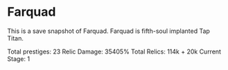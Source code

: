 Farquad
===
This is a save snapshot of Farquad. Farquad is fifth-soul implanted Tap Titan. 

Total prestiges: 23
Relic Damage: 35405%
Total Relics: 114k + 20k
Current Stage: 1